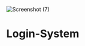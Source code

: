 ![Screenshot (7)](https://user-images.githubusercontent.com/51972141/149210821-42e3456a-0948-4936-bd07-d08e27395e49.png)
# Login-System
